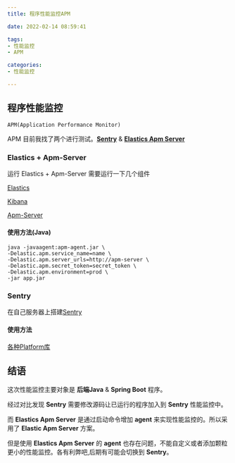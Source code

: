 ```yaml
---
title: 程序性能监控APM

date: 2022-02-14 08:59:41

tags: 
- 性能监控
- APM

categories:
- 性能监控

---
```


## 程序性能监控

    APM(Application Performance Monitor)

<!-- more -->

APM 目前我找了两个进行测试。[**Sentry**](https://sentry.io/) & [**Elastics Apm Server**](https://www.elastic.co/cn/observability/application-performance-monitoring)

### Elastics + Apm-Server

运行 Elastics + Apm-Server 需要运行一下几个组件

[Elastics](https://www.elastic.co/cn/downloads/elasticsearch)

[Kibana](https://www.elastic.co/cn/downloads/kibana)

[Apm-Server](https://www.elastic.co/cn/downloads/apm)

#### 使用方法(Java)

```shell
java -javaagent:apm-agent.jar \
-Delastic.apm.service_name=name \
-Delastic.apm.server_urls=http://apm-server \
-Delastic.apm.secret_token=secret_token \
-Delastic.apm.environment=prod \
-jar app.jar
```

### Sentry

在自己服务器上搭建[Sentry](https://develop.sentry.dev/self-hosted/)

#### 使用方法

[各种Platform库](https://docs.sentry.io/platforms/)

## 结语

这次性能监控主要对象是 **后端Java** & **Spring Boot** 程序。

经过对比发现 **Sentry** 需要修改源码让已运行的程序加入到 **Sentry** 性能监控中。

而 **Elastics Apm Server** 是通过启动命令增加 **agent** 来实现性能监控的。所以采用了 **Elastic Apm Server** 方案。

但是使用 **Elastics Apm Server** 的 **agent** 也存在问题，不能自定义或者添加颗粒更小的性能监控。各有利弊吧,后期有可能会切换到 **Sentry**。